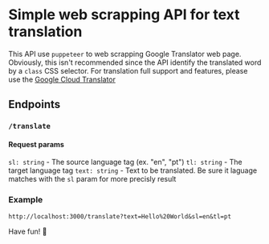 # Simple web scrapping API for text translation

This API use `puppeteer` to web scrapping Google Translator web page. Obviously, this isn't recommended since the API identify the translated word by a `class` CSS selector. 
For translation full support and features, please use the [Google Cloud Translator](https://cloud.google.com/translate?utm_source=google&utm_medium=cpc&utm_campaign=latam-BR-all-pt-dr-SKWS-all-all-trial-p-dr-1605194-LUAC0014876&utm_content=text-ad-none-any-DEV_c-CRE_547331812702-ADGP_Hybrid%20%7C%20SKWS%20-%20PHR%20%7C%20Txt%20~%20AI%20&%20ML_Translation-KWID_43700066537017380-kwd-528115004378&utm_term=KW_cloud%20translation-ST_Cloud%20Translation&gclid=CjwKCAjw6vyiBhB_EiwAQJRoponJUmorJHO7hZlafXsJ5mhN2SLz3iZbkajYtf6c3zp1qGppPhIs6BoCAZoQAvD_BwE&gclsrc=aw.ds&hl=pt-br)

## Endpoints

### `/translate`
#### Request params
`sl: string` - The source language tag (ex. "en", "pt")
`tl: string` - The target language tag
`text: string` - Text to be translated. Be sure it laguage matches with the `sl` param for more precisly result

### Example
`http://localhost:3000/translate?text=Hello%20World&sl=en&tl=pt`

Have fun! :rocket: